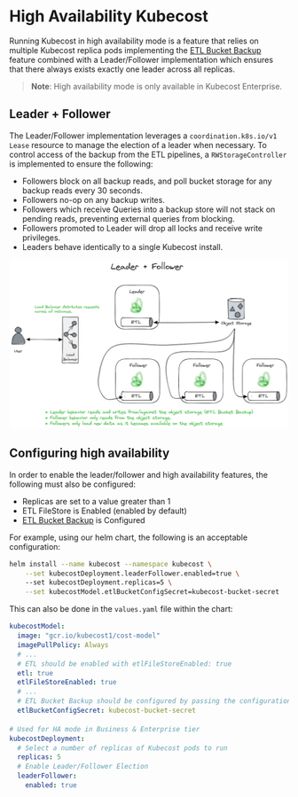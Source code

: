 High Availability Kubecost
==========================

Running Kubecost in high availability mode is a feature that relies on multiple Kubecost replica pods implementing the [ETL Bucket Backup](/install-and-configure/advanced-configuration/etl-backup) feature combined with a Leader/Follower implementation which ensures that there always exists exactly one leader across all replicas.

> **Note**: High availability mode is only available in Kubecost Enterprise.

## Leader + Follower

The Leader/Follower implementation leverages a `coordination.k8s.io/v1` `Lease` resource to manage the election of a leader when necessary. To control access of the backup from the ETL pipelines, a `RWStorageController` is implemented to ensure the following: 
* Followers block on all backup reads, and poll bucket storage for any backup reads every 30 seconds.
* Followers no-op on any backup writes.
* Followers which receive Queries into a backup store will not stack on pending reads, preventing external queries from blocking.
* Followers promoted to Leader will drop all locks and receive write privileges.
* Leaders behave identically to a single Kubecost install. 

![Leader/Follower](https://raw.githubusercontent.com/kubecost/docs/main/images/leader-follower.png)

## Configuring high availability

In order to enable the leader/follower and high availability features, the following must also be configured:
* Replicas are set to a value greater than 1
* ETL FileStore is Enabled (enabled by default)
* [ETL Bucket Backup](https://raw.githubusercontent.com/kubecost/docs/main/etl-backup.md) is Configured

For example, using our helm chart, the following is an acceptable configuration:
```bash
helm install --name kubecost --namespace kubecost \
	--set kubecostDeployment.leaderFollower.enabled=true \ 
	--set kubecostDeployment.replicas=5 \
	--set kubecostModel.etlBucketConfigSecret=kubecost-bucket-secret
```

This can also be done in the `values.yaml` file within the chart: 
```yaml
kubecostModel:
  image: "gcr.io/kubecost1/cost-model"
  imagePullPolicy: Always
  # ... 
  # ETL should be enabled with etlFileStoreEnabled: true 
  etl: true
  etlFileStoreEnabled: true 
  # ...
  # ETL Bucket Backup should be configured by passing the configuration secret name
  etlBucketConfigSecret: kubecost-bucket-secret

# Used for HA mode in Business & Enterprise tier
kubecostDeployment:
  # Select a number of replicas of Kubecost pods to run 
  replicas: 5
  # Enable Leader/Follower Election 
  leaderFollower:
    enabled: true
```
